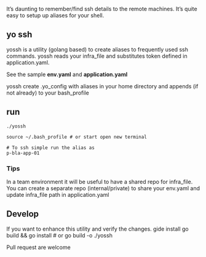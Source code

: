 It’s daunting to remember/find ssh details to the remote machines.
It’s quite easy to setup up aliases for your shell.

## yo ssh
yossh is a utility (golang based) to create aliases to frequently used ssh commands.
yossh reads your infra_file and substitutes token defined in application.yaml.

See the sample **env.yaml** and **application.yaml**

yossh create .yo_config with aliases in your home directory and appends (if not already) to your bash_profile

## run
    ./yossh

    source ~/.bash_profile # or start open new terminal
    
    # To ssh simple run the alias as
    p-bla-app-01
    
### Tips
In a team environment it will be useful to have a shared repo for infra_file.
You can create a separate repo (internal/private) to share your env.yaml and update infra_file path in application.yaml

## Develop
If you want to enhance this utility and verify the changes.
    gide install
    go build && go install # or 
    go build -o ./yossh

Pull request are welcome
    

